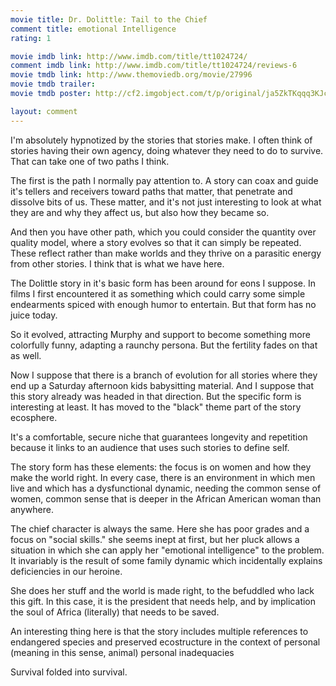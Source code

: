 ```yaml
---
movie title: Dr. Dolittle: Tail to the Chief
comment title: emotional Intelligence
rating: 1

movie imdb link: http://www.imdb.com/title/tt1024724/
comment imdb link: http://www.imdb.com/title/tt1024724/reviews-6
movie tmdb link: http://www.themoviedb.org/movie/27996
movie tmdb trailer: 
movie tmdb poster: http://cf2.imgobject.com/t/p/original/ja5ZkTKqqq3KJcOL5gaICuQ1KRq.jpg

layout: comment
---
```


I'm absolutely hypnotized by the stories that stories make. I often think of stories having their own agency, doing whatever they need to do to survive. That can take one of two paths I think.

The first is the path I normally pay attention to. A story can coax and guide it's tellers and receivers toward paths that matter, that penetrate and dissolve bits of us. These matter, and it's not just interesting to look at what they are and why they affect us, but also how they became so.

And then you have other path, which you could consider the quantity over quality model, where a story evolves so that it can simply be repeated. These reflect rather than make worlds and they thrive on a parasitic energy from other stories. I think that is what we have here.

The Dolittle story in it's basic form has been around for eons I suppose. In films I first encountered it as something which could carry some simple endearments spiced with enough humor to entertain. But that form has no juice today.

So it evolved, attracting Murphy and support to become something more colorfully funny, adapting a raunchy persona. But the fertility fades on that as well.

Now I suppose that there is a branch of evolution for all stories where they end up a Saturday afternoon kids babysitting material. And I suppose that this story already was headed in that direction. But the specific form is interesting at least. It has moved to the "black" theme part of the story ecosphere.

It's a comfortable, secure niche that guarantees longevity and repetition because it links to an audience that uses such stories to define self.

The story form has these elements: the focus is on women and how they make the world right. In every case, there is an environment in which men live and which has a dysfunctional dynamic, needing the common sense of women, common sense that is deeper in the African American woman than anywhere.

The chief character is always the same. Here she has poor grades and a focus on "social skills." she seems inept at first, but her pluck allows a situation in which she can apply her "emotional intelligence" to the problem. It invariably is the result of some family dynamic which incidentally explains deficiencies in our heroine.

She does her stuff and the world is made right, to the befuddled who lack this gift. In this case, it is the president that needs help, and by implication the soul of Africa (literally) that needs to be saved.

An interesting thing here is that the story includes multiple references to endangered species and preserved ecostructure in the context of personal (meaning in this sense, animal) personal inadequacies

Survival folded into survival.
